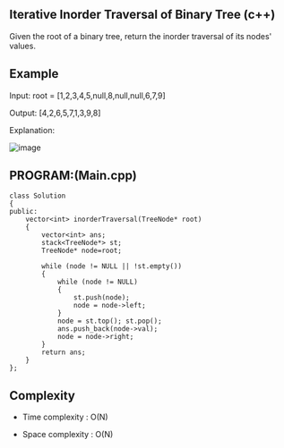 ## Iterative Inorder Traversal of Binary Tree (c++)

Given the root of a binary tree, return the inorder traversal of its nodes' values.

## Example
Input: root = [1,2,3,4,5,null,8,null,null,6,7,9]

Output: [4,2,6,5,7,1,3,9,8]

Explanation:

![image](https://github.com/user-attachments/assets/222ebd7d-520f-47d2-b1a0-0d4cc0a0d292)

## PROGRAM:(Main.cpp)
```
class Solution 
{
public:
    vector<int> inorderTraversal(TreeNode* root) 
    {
        vector<int> ans;
        stack<TreeNode*> st;
        TreeNode* node=root;
        
        while (node != NULL || !st.empty()) 
        {
            while (node != NULL) 
            {
                st.push(node);
                node = node->left;
            }
            node = st.top(); st.pop();
            ans.push_back(node->val);
            node = node->right;
        }
        return ans;
    }
};
```
## Complexity
- Time complexity : O(N)

- Space complexity : O(N)

